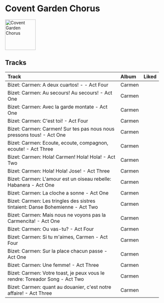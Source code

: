 
# Covent Garden Chorus


<img src="nan" alt="Covent Garden Chorus" width="100" />

## Tracks

| Track                                                                         | Album   | Liked   |
|:------------------------------------------------------------------------------|:--------|:--------|
| Bizet: Carmen: A deux cuartos! - - Act Four                                   | Carmen  |         |
| Bizet: Carmen: Au secours! Au secours! - Act One                              | Carmen  |         |
| Bizet: Carmen: Avec la garde montate - Act One                                | Carmen  |         |
| Bizet: Carmen: C'est toi! - Act Four                                          | Carmen  |         |
| Bizet: Carmen: Carmen! Sur tes pas nous nous pressons tous! - Act One         | Carmen  |         |
| Bizet: Carmen: Ecoute, ecoute, compagnon, ecoute! - Act Three                 | Carmen  |         |
| Bizet: Carmen: Hola! Carmen! Hola! Hola! - Act Two                            | Carmen  |         |
| Bizet: Carmen: Hola! Hola! Jose! - Act Three                                  | Carmen  |         |
| Bizet: Carmen: L'amour est un oiseau rebelle: Habanera - Act One              | Carmen  |         |
| Bizet: Carmen: La cloche a sonne - Act One                                    | Carmen  |         |
| Bizet: Carmen: Les tringles des sistres tintaient: Danse Bohemienne - Act Two | Carmen  |         |
| Bizet: Carmen: Mais nous ne voyons pas la Carmencita! - Act One               | Carmen  |         |
| Bizet: Carmen: Ou vas-tu? - Act Four                                          | Carmen  |         |
| Bizet: Carmen: Si tu m'aimes, Carmen - Act Four                               | Carmen  |         |
| Bizet: Carmen: Sur la place chacun passe - Act One                            | Carmen  |         |
| Bizet: Carmen: Une femme! - Act Three                                         | Carmen  |         |
| Bizet: Carmen: Votre toast, je peux vous le rendre: Toreador Song - Act Two   | Carmen  |         |
| Bizet: Carmen: quant au douanier, c'est notre affaire! - Act Three            | Carmen  |         |